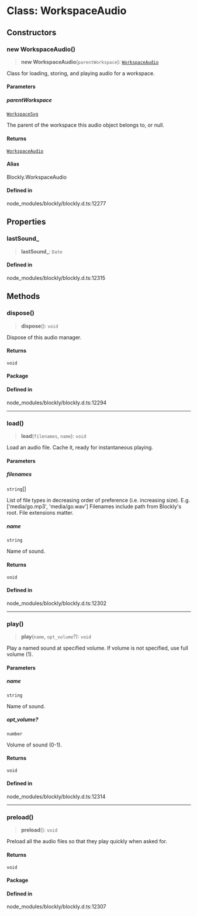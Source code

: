 # Class: WorkspaceAudio

## Constructors

### new WorkspaceAudio()

> **new WorkspaceAudio**(`parentWorkspace`): [`WorkspaceAudio`](WorkspaceAudio.md)

Class for loading, storing, and playing audio for a workspace.

#### Parameters

##### parentWorkspace

[`WorkspaceSvg`](WorkspaceSvg.md)

The parent of the workspace
this audio object belongs to, or null.

#### Returns

[`WorkspaceAudio`](WorkspaceAudio.md)

#### Alias

Blockly.WorkspaceAudio

#### Defined in

node_modules/blockly/blockly.d.ts:12277

## Properties

### lastSound\_

> **lastSound\_**: `Date`

#### Defined in

node_modules/blockly/blockly.d.ts:12315

## Methods

### dispose()

> **dispose**(): `void`

Dispose of this audio manager.

#### Returns

`void`

#### Package

#### Defined in

node_modules/blockly/blockly.d.ts:12294

---

### load()

> **load**(`filenames`, `name`): `void`

Load an audio file. Cache it, ready for instantaneous playing.

#### Parameters

##### filenames

`string`[]

List of file types in decreasing order of
preference (i.e. increasing size). E.g. ['media/go.mp3', 'media/go.wav']
Filenames include path from Blockly's root. File extensions matter.

##### name

`string`

Name of sound.

#### Returns

`void`

#### Defined in

node_modules/blockly/blockly.d.ts:12302

---

### play()

> **play**(`name`, `opt_volume`?): `void`

Play a named sound at specified volume. If volume is not specified,
use full volume (1).

#### Parameters

##### name

`string`

Name of sound.

##### opt_volume?

`number`

Volume of sound (0-1).

#### Returns

`void`

#### Defined in

node_modules/blockly/blockly.d.ts:12314

---

### preload()

> **preload**(): `void`

Preload all the audio files so that they play quickly when asked for.

#### Returns

`void`

#### Package

#### Defined in

node_modules/blockly/blockly.d.ts:12307
